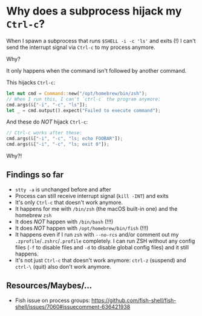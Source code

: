 # Why does a subprocess hijack my `Ctrl-c`?

When I spawn a subprocess that runs `$SHELL -i -c 'ls'` and exits (!)
I can't send the interrupt signal via `Ctrl-c` to my process anymore.

Why?

It only happens when the command isn't followed by another command.

This hijacks `Ctrl-c`:

```rust
let mut cmd = Command::new("/opt/homebrew/bin/zsh");
// When I run this, I can't `ctrl-c` the program anymore:
cmd.args(&["-i", "-c", "ls"]);
let _ = cmd.output().expect("Failed to execute command");
```

And these do _NOT_ hijack `Ctrl-c`:

```rust
// Ctrl-c works after these:
cmd.args(&["-i", "-c", "ls; echo FOOBAR"]);
cmd.args(&["-i", "-c", "ls; exit 0"]);
```

Why?!

## Findings so far

- `stty -a` is unchanged before and after
- Process can still receive interrupt signal (`kill -INT`) and exits
- It's only `Ctrl-c` that doesn't work anymore.
- It happens for me with `/bin/zsh` (the macOS built-in one) and the homebrew `zsh`
- It does _NOT_ happen with `/bin/bash` (!!!)
- It does _NOT_ happen with `/opt/homebrew/bin/fish` (!!!)
- It happens even if I run `zsh` with `--no-rcs` and/or comment out my `.zprofile`/`.zshrc`/`.profile` completely. I can run ZSH without any config files (`-f` to disable files and `-d` to disable global config files) and it still happens.
- It's not just `Ctrl-c` that doesn't work anymore: `ctrl-z` (suspend) and `ctrl-\` (quit) also don't work anymore.

## Resources/Maybes/...

- Fish issue on process groups: https://github.com/fish-shell/fish-shell/issues/7060#issuecomment-636421938
